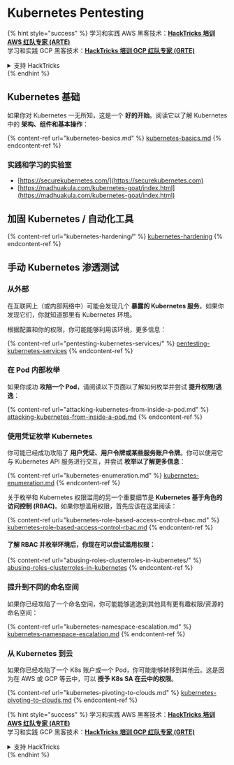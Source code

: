 # Kubernetes Pentesting

{% hint style="success" %}
学习和实践 AWS 黑客技术：<img src="../../.gitbook/assets/image (1) (1) (1) (1).png" alt="" data-size="line">[**HackTricks 培训 AWS 红队专家 (ARTE)**](https://training.hacktricks.xyz/courses/arte)<img src="../../.gitbook/assets/image (1) (1) (1) (1).png" alt="" data-size="line">\
学习和实践 GCP 黑客技术：<img src="../../.gitbook/assets/image (2) (1).png" alt="" data-size="line">[**HackTricks 培训 GCP 红队专家 (GRTE)**<img src="../../.gitbook/assets/image (2) (1).png" alt="" data-size="line">](https://training.hacktricks.xyz/courses/grte)

<details>

<summary>支持 HackTricks</summary>

* 查看 [**订阅计划**](https://github.com/sponsors/carlospolop)!
* **加入** 💬 [**Discord 群组**](https://discord.gg/hRep4RUj7f) 或 [**Telegram 群组**](https://t.me/peass) 或 **关注** 我们的 **Twitter** 🐦 [**@hacktricks\_live**](https://twitter.com/hacktricks_live)**.**
* **通过向** [**HackTricks**](https://github.com/carlospolop/hacktricks) 和 [**HackTricks Cloud**](https://github.com/carlospolop/hacktricks-cloud) GitHub 仓库提交 PR 来分享黑客技巧。

</details>
{% endhint %}

## Kubernetes 基础

如果你对 Kubernetes 一无所知，这是一个 **好的开始**。阅读它以了解 Kubernetes 中的 **架构、组件和基本操作**：

{% content-ref url="kubernetes-basics.md" %}
[kubernetes-basics.md](kubernetes-basics.md)
{% endcontent-ref %}

### 实践和学习的实验室

* [https://securekubernetes.com/](https://securekubernetes.com)
* [https://madhuakula.com/kubernetes-goat/index.html](https://madhuakula.com/kubernetes-goat/index.html)

## 加固 Kubernetes / 自动化工具

{% content-ref url="kubernetes-hardening/" %}
[kubernetes-hardening](kubernetes-hardening/)
{% endcontent-ref %}

## 手动 Kubernetes 渗透测试

### 从外部

在互联网上（或内部网络中）可能会发现几个 **暴露的 Kubernetes 服务**。如果你发现它们，你就知道那里有 Kubernetes 环境。

根据配置和你的权限，你可能能够利用该环境，更多信息：

{% content-ref url="pentesting-kubernetes-services/" %}
[pentesting-kubernetes-services](pentesting-kubernetes-services/)
{% endcontent-ref %}

### 在 Pod 内部枚举

如果你成功 **攻陷一个 Pod**，请阅读以下页面以了解如何枚举并尝试 **提升权限/逃逸**：

{% content-ref url="attacking-kubernetes-from-inside-a-pod.md" %}
[attacking-kubernetes-from-inside-a-pod.md](attacking-kubernetes-from-inside-a-pod.md)
{% endcontent-ref %}

### 使用凭证枚举 Kubernetes

你可能已经成功攻陷了 **用户凭证、用户令牌或某些服务账户令牌**。你可以使用它与 Kubernetes API 服务进行交互，并尝试 **枚举以了解更多信息**：

{% content-ref url="kubernetes-enumeration.md" %}
[kubernetes-enumeration.md](kubernetes-enumeration.md)
{% endcontent-ref %}

关于枚举和 Kubernetes 权限滥用的另一个重要细节是 **Kubernetes 基于角色的访问控制 (RBAC)**。如果你想滥用权限，首先应该在这里阅读：

{% content-ref url="kubernetes-role-based-access-control-rbac.md" %}
[kubernetes-role-based-access-control-rbac.md](kubernetes-role-based-access-control-rbac.md)
{% endcontent-ref %}

#### 了解 RBAC 并枚举环境后，你现在可以尝试滥用权限：

{% content-ref url="abusing-roles-clusterroles-in-kubernetes/" %}
[abusing-roles-clusterroles-in-kubernetes](abusing-roles-clusterroles-in-kubernetes/)
{% endcontent-ref %}

### 提升到不同的命名空间

如果你已经攻陷了一个命名空间，你可能能够逃逸到其他具有更有趣权限/资源的命名空间：

{% content-ref url="kubernetes-namespace-escalation.md" %}
[kubernetes-namespace-escalation.md](kubernetes-namespace-escalation.md)
{% endcontent-ref %}

### 从 Kubernetes 到云

如果你已经攻陷了一个 K8s 账户或一个 Pod，你可能能够转移到其他云。这是因为在 AWS 或 GCP 等云中，可以 **授予 K8s SA 在云中的权限**。

{% content-ref url="kubernetes-pivoting-to-clouds.md" %}
[kubernetes-pivoting-to-clouds.md](kubernetes-pivoting-to-clouds.md)
{% endcontent-ref %}

{% hint style="success" %}
学习和实践 AWS 黑客技术：<img src="../../.gitbook/assets/image (1) (1) (1) (1).png" alt="" data-size="line">[**HackTricks 培训 AWS 红队专家 (ARTE)**](https://training.hacktricks.xyz/courses/arte)<img src="../../.gitbook/assets/image (1) (1) (1) (1).png" alt="" data-size="line">\
学习和实践 GCP 黑客技术：<img src="../../.gitbook/assets/image (2) (1).png" alt="" data-size="line">[**HackTricks 培训 GCP 红队专家 (GRTE)**<img src="../../.gitbook/assets/image (2) (1).png" alt="" data-size="line">](https://training.hacktricks.xyz/courses/grte)

<details>

<summary>支持 HackTricks</summary>

* 查看 [**订阅计划**](https://github.com/sponsors/carlospolop)!
* **加入** 💬 [**Discord 群组**](https://discord.gg/hRep4RUj7f) 或 [**Telegram 群组**](https://t.me/peass) 或 **关注** 我们的 **Twitter** 🐦 [**@hacktricks\_live**](https://twitter.com/hacktricks_live)**.**
* **通过向** [**HackTricks**](https://github.com/carlospolop/hacktricks) 和 [**HackTricks Cloud**](https://github.com/carlospolop/hacktricks-cloud) GitHub 仓库提交 PR 来分享黑客技巧。

</details>
{% endhint %}
